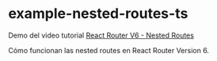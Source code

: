# example-nested-routes-ts

Demo del video tutorial
[React Router V6 - Nested Routes](https://www.lemoncode.tv/curso/react-router-v6/leccion/nested-routes)

Cómo funcionan las nested routes en 
React Router Version 6.

